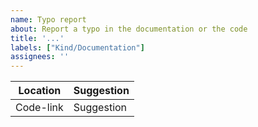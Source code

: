 ```yaml
---
name: Typo report
about: Report a typo in the documentation or the code
title: '...'
labels: ["Kind/Documentation"]
assignees: ''
---
```


<!-- 
For the location, please provide a link to the code or the documentation.
-->

| Location | Suggestion |
|----------|------------|
| Code-link| Suggestion |

